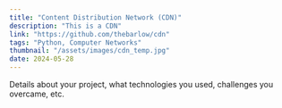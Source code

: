 ```yaml
---
title: "Content Distribution Network (CDN)"
description: "This is a CDN"
link: "https://github.com/thebarlow/cdn"
tags: "Python, Computer Networks"
thumbnail: "/assets/images/cdn_temp.jpg"
date: 2024-05-28
---
```


Details about your project, what technologies you used, challenges you overcame, etc.
